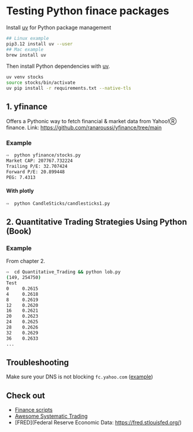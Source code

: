 # Testing Python finace packages

Install [uv](https://docs.astral.sh/uv/pip/environments/) for Python package management

```bash
## Linux example
pip3.12 install uv --user
## Mac example
brew install uv
```

Then install Python dependencies with [uv](https://docs.astral.sh/uv/pip/environments/).

```bash
uv venv stocks
source stocks/bin/activate
uv pip install -r requirements.txt --native-tls
```

## 1. yfinance

Offers a Pythonic way to fetch financial & market data from Yahoo!Ⓡ finance.
Link: https://github.com/ranaroussi/yfinance/tree/main

### Example

```bash
⇨  python yfinance/stocks.py 
Market CAP: 207767.732224
Trailing P/E: 32.707424
Forward P/E: 20.899448
PEG: 7.4313
```

#### With plotly

```bash
⇨  python CandleSticks/candlesticks1.py
```

## 2. Quantitative Trading Strategies Using Python (Book)

### Example

From chapter 2.

```bash
⇨  cd Quantitative_Trading && python lob.py
(149, 254750)
Test
0     0.2615
4     0.2618
8     0.2619
12    0.2620
16    0.2621
20    0.2623
24    0.2625
28    0.2626
32    0.2629
36    0.2633
...
```

## Troubleshooting

Make sure your DNS is not blocking `fc.yahoo.com` ([example](https://github.com/StevenBlack/hosts/issues/2708))

## Check out

- [Finance scripts](https://github.com/shashankvemuri/Finance/tree/master)
- [Awesome Systematic Trading](https://github.com/wangzhe3224/awesome-systematic-trading)
- [FRED](Federal Reserve Economic Data: https://fred.stlouisfed.org/)